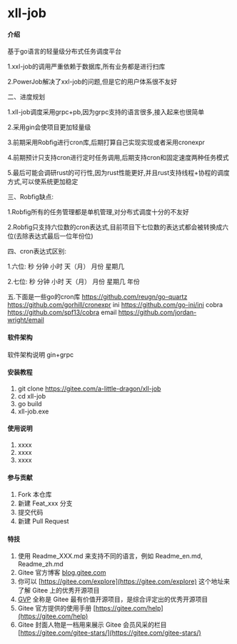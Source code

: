 # xll-job

#### 介绍
基于go语言的轻量级分布式任务调度平台

1.xxl-job的调用严重依赖于数据库,所有业务都是进行扫库

2.PowerJob解决了xxl-job的问题,但是它的用户体系很不友好

二、进度规划

1.xll-job调度采用grpc+pb,因为grpc支持的语言很多,接入起来也很简单

2.采用gin会使项目更加轻量级

3.前期采用Robfig进行cron库,后期打算自己实现实现或者采用cronexpr 

4.前期预计只支持cron进行定时任务调用,后期支持cron和固定速度两种任务模式

5.最后可能会调研rust的可行性,因为rust性能更好,并且rust支持线程+协程的调度方式,可以使系统更加稳定

三、Robfig缺点:

1.Robfig所有的任务管理都是单机管理,对分布式调度十分的不友好

2.Robfig只支持六位数的cron表达式,目前项目下七位数的表达式都会被转换成六位(去除表达式最后一位年份位)

四、cron表达式区别:

1.六位: 秒 分钟 小时 天（月） 月份 星期几

2.七位: 秒 分钟 小时 天（月） 月份 星期几 年份


五.下面是一些go的cron库
https://github.com/reugn/go-quartz
https://github.com/gorhill/cronexpr
ini
https://github.com/go-ini/ini
cobra
https://github.com/spf13/cobra
email
https://github.com/jordan-wright/email
#### 软件架构
软件架构说明
gin+grpc

#### 安装教程

1.  git clone https://gitee.com/a-little-dragon/xll-job
2.  cd xll-job
3.  go build
4.  xll-job.exe

#### 使用说明

1.  xxxx
2.  xxxx
3.  xxxx

#### 参与贡献

1.  Fork 本仓库
2.  新建 Feat_xxx 分支
3.  提交代码
4.  新建 Pull Request


#### 特技

1.  使用 Readme\_XXX.md 来支持不同的语言，例如 Readme\_en.md, Readme\_zh.md
2.  Gitee 官方博客 [blog.gitee.com](https://blog.gitee.com)
3.  你可以 [https://gitee.com/explore](https://gitee.com/explore) 这个地址来了解 Gitee 上的优秀开源项目
4.  [GVP](https://gitee.com/gvp) 全称是 Gitee 最有价值开源项目，是综合评定出的优秀开源项目
5.  Gitee 官方提供的使用手册 [https://gitee.com/help](https://gitee.com/help)
6.  Gitee 封面人物是一档用来展示 Gitee 会员风采的栏目 [https://gitee.com/gitee-stars/](https://gitee.com/gitee-stars/)

